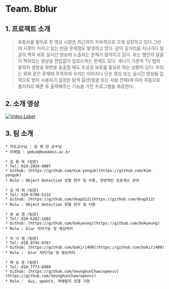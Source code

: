 
# Team. Bblur

## 1. 프로잭트 소개
> 유튜브를 필두로 한 영상 시장은 최근까지 지속적으로 크게 성장하고 있다.그런데 시장이 커지고 있는 만큼 문제점도 발생하고 있다.
같이 길거리를 지나가다 얼굴이 찍혀 바로 실시간 방송에 노출되는 문제가 많아지고 있다. 또는 행인의 얼굴이 찍혀있는 영상을 편집없이 업로드하는 문제도 있다. 게다가 기존의 TV 범죄 용의자 생방송 화면을 송출할 때도 초상권 보호를 필요로 하는 상황이 있다.
우리는 위와 같은 문제에 주목하여 우리는 이미지나 단순 영상 또는 실시간 영상을 입력으로 받아 사용자가 설정한 탐색 옵션(얼굴 또는 사람 전체)에 따라 자동으로 블러처리 해준 후 출력해주는 기능을 가진 프로그램을 제공한다.



## 2. 소개 영상

 [![Video Label](https://img.youtube.com/vi/RmdcH2qJsM0/0.jpg)](https://youtu.be/RmdcH2qJsM0)
 
## 3. 팀 소개


```
* 지도교수님 : 김 영 만 교수님
* 이메일 : ymkim@kookmin.ac.kr
```



```
* 김 용 욱 (팀장)
* Tel: 010-2934-9007
* Github: [https://github.com/Kim-yonguk](https://github.com/Kim-yonguk)
* Role : Object Detection 모델 연구 및 사용, 전반적인 프로세스 관리
```


```
* 김 대 희 (팀원)
* Tel: 010-6788-5132
* Github: [https://github.com/dnap512](https://github.com/dnap512)
* Role : Object Detection 모델 연구 및 사용
```


```
* 권 보 경 (팀원)
* Tel: 010-6282-1602
* Github: [https://github.com/bokyeung](https://github.com/bokyeung)
* Role : blur 처리기능 및 영상처리
```


```
* 이 나 영 (팀원)
* Tel: 010-9745-9767
* Github: [https://github.com/bokiri409](https://github.com/bokiri409)
* Role :  blur 처리기능 및 영상처리
```

```
* 채 승 훈 (팀원)
* Tel: 010-7773-6999
* Github: [https://github.com/SeunghunChae/opencv](https://github.com/SeunghunChae/opencv)
* Role :  Gui, openCV, 객체탐지 모델 구현
```
